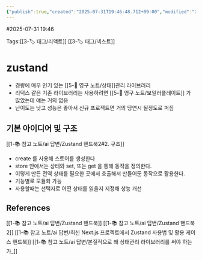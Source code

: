 ```yaml
---
{"publish":true,"created":"2025-07-31T19:46:48.712+09:00","modified":"2025-08-06T21:03:23.214+09:00","cssclasses":""}
---
```


#2025-07-31 19:46

Tags:[[3-🏷️ 태그/리액트]] [[3-🏷️ 태그/넥스트]]

# zustand
- 경량에 매우 인기 있는 [[5-💎 영구 노트/상태]]관리 라이브러리
- 리덕스 같은 기존 라이브러리는 사용하려면 [[5-💎 영구 노트/보일러플레이트]] 가 많았는데 얘는 거의 없음
- 난이도는 낮고 성능은 좋아서 신규 프로젝트면 거의 당연시 될정도로 퍼짐

## 기본 아이디어 및 구조
[[1-📚 참고 노트/ai 답변/Zustand 핸드북2#2. 구조]]
- create 를 사용해 스토어를 생성한다
- store 안에서는 상태와 set, 또는 get 을 통해 동작을 정의한다.
- 이렇게 만든 전역 상태를 필요한 곳에서 호출해서 만들어둔 동작으로 활용한다.
- 기능별로 모듈화 가능
- 사용할때는 선택자로 어떤 상태를 읽을지 지정해 성능 개선

## References
 [[1-📚 참고 노트/ai 답변/Zustand 핸드북]]
 [[1-📚 참고 노트/ai 답변/Zustand 핸드북2]]
 [[1-📚 참고 노트/ai 답변/최신 Next.js 프로젝트에서 Zustand 사용법 및 활용 케이스 핸드북]]
 [[1-📚 참고 노트/ai 답변/본질적으로 왜 상태관리 라이브러리를 써야 하는가_]]